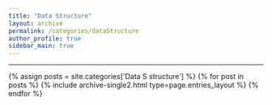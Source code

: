 ```yaml
---
title: "Data Structure"
layout: archive
permalink: /categories/dataStructure
author_profile: true
sidebar_main: true
---
```


<!-- 공백이 포함되어 있는 카테고리 이름의 경우 site.categories.['a b c'] 이런식으로! -->

***

{% assign posts = site.categories['Data S structure'] %}
{% for post in posts %} {% include archive-single2.html type=page.entries_layout %} {% endfor %}